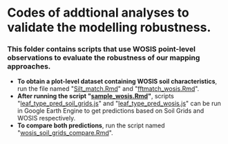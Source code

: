 # Codes of addtional analyses to validate the modelling robustness. 

### This folder contains scripts that use WOSIS point-level observations to evaluate the robustness of our mapping approaches. 

- **To obtain a plot-level dataset containing WOSIS soil characteristics**, run the file named "[Silt_match.Rmd](mapping_code/Validation_code/Silt_match.Rmd)" and "[fftmatch_wosis.Rmd](mapping_code/Validation_code/fftmatch_wosis.Rmd)".
- **After running the script "[sample_wosis.Rmd](mapping_code/Validation_code/sample_wosis.Rmd)"**, scripts "[leaf_type_pred_soil_grids.js](mapping_code/Validation_code/leaf_type_pred_soil_grids.js)" and "[leaf_type_pred_wosis.js](mapping_code/Validation_code/leaf_type_pred_wosis.js)" can be run in Google Earth Engine to get predictions based on Soil Grids and WOSIS respectively. 
- **To compare both predictions**, run the script named "[wosis_soil_grids_compare.Rmd](mapping_code/Validation_code/wosis_soil_grids_compare.Rmd)".

